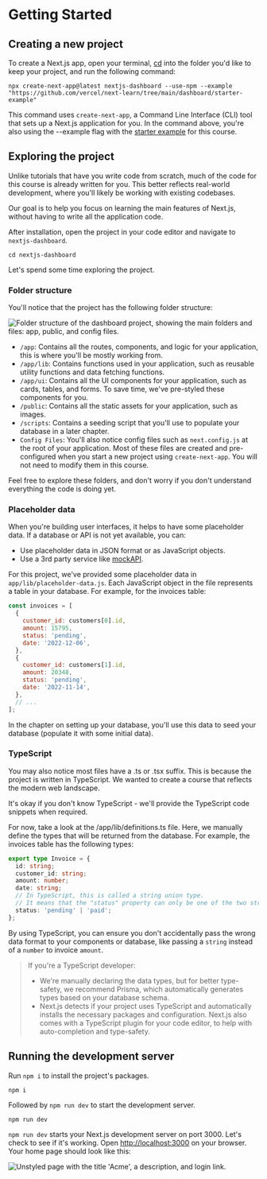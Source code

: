 # Getting Started

## Creating a new project

To create a Next.js app, open your terminal, [cd](https://developer.mozilla.org/en-US/docs/Learn/Tools_and_testing/Understanding_client-side_tools/Command_line#basic_built-in_terminal_commands) into the folder you'd like to keep your project, and run the following command:

```Terminal
npx create-next-app@latest nextjs-dashboard --use-npm --example "https://github.com/vercel/next-learn/tree/main/dashboard/starter-example"
```

This command uses `create-next-app`, a Command Line Interface (CLI) tool that sets up a Next.js application for you. In the command above, you're also using the --example flag with the [starter example](https://github.com/vercel/next-learn/tree/main/dashboard/starter-example) for this course.

## Exploring the project

Unlike tutorials that have you write code from scratch, much of the code for this course is already written for you. This better reflects real-world development, where you'll likely be working with existing codebases.

Our goal is to help you focus on learning the main features of Next.js, without having to write all the application code.

After installation, open the project in your code editor and navigate to `nextjs-dashboard`.

```Terminal
cd nextjs-dashboard
```

Let's spend some time exploring the project.

### Folder structure

You'll notice that the project has the following folder structure:

![Folder structure of the dashboard project, showing the main folders and files: app, public, and config files.]()

* `/app`: Contains all the routes, components, and logic for your application, this is where you'll be mostly working from.
* `/app/lib`: Contains functions used in your application, such as reusable utility functions and data fetching functions.
* `/app/ui`: Contains all the UI components for your application, such as cards, tables, and forms. To save time, we've pre-styled these components for you.
* `/public`: Contains all the static assets for your application, such as images.
* `/scripts`: Contains a seeding script that you'll use to populate your database in a later chapter.
* `Config Files`: You'll also notice config files such as `next.config.js` at the root of your application. Most of these files are created and pre-configured when you start a new project using `create-next-app`. You will not need to modify them in this course.

Feel free to explore these folders, and don't worry if you don't understand everything the code is doing yet.

### Placeholder data

When you're building user interfaces, it helps to have some placeholder data. If a database or API is not yet available, you can:

* Use placeholder data in JSON format or as JavaScript objects.
* Use a 3rd party service like [mockAPI](https://mockapi.io/).

For this project, we've provided some placeholder data in `app/lib/placeholder-data.js`. Each JavaScript object in the file represents a table in your database. For example, for the invoices table:

```js [/app/lib/placeholder-data.js]
const invoices = [
  {
    customer_id: customers[0].id,
    amount: 15795,
    status: 'pending',
    date: '2022-12-06',
  },
  {
    customer_id: customers[1].id,
    amount: 20348,
    status: 'pending',
    date: '2022-11-14',
  },
  // ...
];
```

In the chapter on setting up your database, you'll use this data to seed your database (populate it with some initial data).

### TypeScript

You may also notice most files have a .ts or .tsx suffix. This is because the project is written in TypeScript. We wanted to create a course that reflects the modern web landscape.

It's okay if you don't know TypeScript - we'll provide the TypeScript code snippets when required.

For now, take a look at the /app/lib/definitions.ts file. Here, we manually define the types that will be returned from the database. For example, the invoices table has the following types:


```ts [/app/lib/definitions.ts]
export type Invoice = {
  id: string;
  customer_id: string;
  amount: number;
  date: string;
  // In TypeScript, this is called a string union type.
  // It means that the "status" property can only be one of the two strings: 'pending' or 'paid'.
  status: 'pending' | 'paid';
};
```

By using TypeScript, you can ensure you don't accidentally pass the wrong data format to your components or database, like passing a `string` instead of a `number` to invoice `amount`.

> If you're a TypeScript developer:
> * We're manually declaring the data types, but for better type-safety, we recommend Prisma, which automatically generates types based on your database schema.
> * Next.js detects if your project uses TypeScript and automatically installs the necessary packages and configuration. Next.js also comes with a TypeScript plugin for your code editor, to help with auto-completion and type-safety.

## Running the development server

Run `npm i` to install the project's packages.

```Terminal
npm i
```

Followed by `npm run dev` to start the development server.

```Terminal
npm run dev
```

`npm run dev` starts your Next.js development server on port 3000. Let's check to see if it's working. Open [http://localhost:3000](http://localhost:3000) on your browser. Your home page should look like this:

![Unstyled page with the title 'Acme', a description, and login link.]()